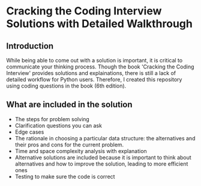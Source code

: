 # Cracking the Coding Interview Solutions with Detailed Walkthrough

## Introduction
While being able to come out with a solution is important, it is critical to communicate your thinking process.
Though the book 'Cracking the Coding Interview' provides solutions and explainations, there is still a lack of detailed workflow for Python users. Therefore, I created this repository using coding questions in the book (6th edition).

## What are included in the solution
- The steps for problem solving
- Clarification questions you can ask
- Edge cases
- The rationale in choosing a particular data structure: the alternatives and their pros and cons for the current problem.
- Time and space complexity analysis with explanation 
- Alternative solutions are included because it is important to think about alternatives and how to improve the solution, leading to more efficient ones
- Testing to make sure the code is correct
